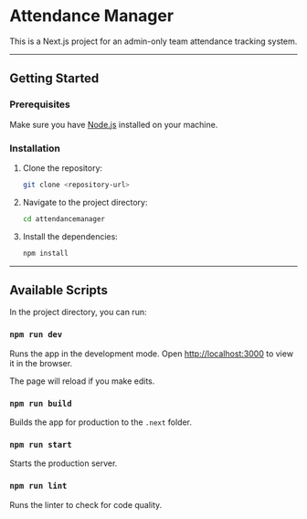 # Attendance Manager

This is a Next.js project for an admin-only team attendance tracking system.

-----

## Getting Started

### Prerequisites

Make sure you have [Node.js](https://nodejs.org/) installed on your machine.

### Installation

1.  Clone the repository:
    ```bash
    git clone <repository-url>
    ```
2.  Navigate to the project directory:
    ```bash
    cd attendancemanager
    ```
3.  Install the dependencies:
    ```bash
    npm install
    ```

-----

## Available Scripts

In the project directory, you can run:

### `npm run dev`

Runs the app in the development mode.
Open [http://localhost:3000](https://www.google.com/search?q=http://localhost:3000) to view it in the browser.

The page will reload if you make edits.

### `npm run build`

Builds the app for production to the `.next` folder.

### `npm run start`

Starts the production server.

### `npm run lint`

Runs the linter to check for code quality.